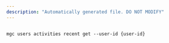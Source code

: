 ```yaml
---
description: "Automatically generated file. DO NOT MODIFY"
---
```


```cli

mgc users activities recent get --user-id {user-id}

```